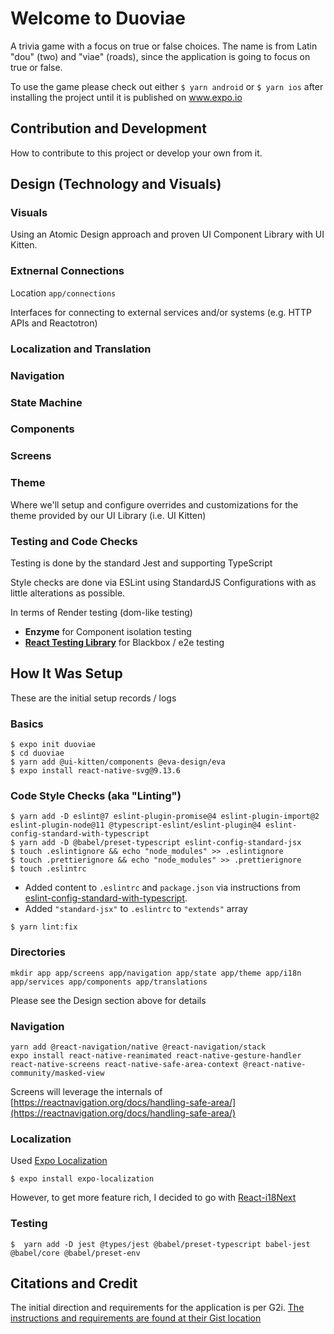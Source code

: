 # Welcome to Duoviae

A trivia game with a focus on true or false choices. The name is from Latin "dou" (two) and "viae" (roads), since the application is going to focus on true or false.

To use the game please check out either `$ yarn android` or `$ yarn ios` after installing the project until it is published on www.expo.io


## Contribution and Development
How to contribute to this project or develop your own from it.

## Design (Technology and Visuals)

### Visuals
Using an Atomic Design approach and proven UI Component Library with UI Kitten.

### Extnernal Connections

Location `app/connections`

Interfaces for connecting to external services and/or systems (e.g. HTTP APIs and Reactotron)

### Localization and Translation

### Navigation

### State Machine

### Components

### Screens

### Theme
Where we'll setup and configure overrides and customizations for the theme provided by our UI Library (i.e. UI Kitten)

### Testing and Code Checks
Testing is done by the standard Jest and supporting TypeScript

Style checks are done via ESLint using StandardJS Configurations with as little alterations as possible.

In terms of Render testing (dom-like testing)
- **Enzyme** for Component isolation testing
- **[React Testing Library](https://callstack.github.io/react-native-testing-library)** for Blackbox / e2e testing

## How It Was Setup

These are the initial setup records / logs

### Basics
```
$ expo init duoviae
$ cd duoviae
$ yarn add @ui-kitten/components @eva-design/eva
$ expo install react-native-svg@9.13.6
```

### Code Style Checks (aka "Linting")
```
$ yarn add -D eslint@7 eslint-plugin-promise@4 eslint-plugin-import@2 eslint-plugin-node@11 @typescript-eslint/eslint-plugin@4 eslint-config-standard-with-typescript
$ yarn add -D @babel/preset-typescript eslint-config-standard-jsx
$ touch .eslintignore && echo "node_modules" >> .eslintignore
$ touch .prettierignore && echo "node_modules" >> .prettierignore
$ touch .eslintrc
```

- Added content to `.eslintrc` and `package.json` via instructions from [eslint-config-standard-with-typescript](https://www.npmjs.com/package/eslint-config-standard-with-typescript).
- Added `"standard-jsx"` to `.eslintrc` to `"extends"` array

```
$ yarn lint:fix
```

### Directories
```
mkdir app app/screens app/navigation app/state app/theme app/i18n app/services app/components app/translations
```

Please see the Design section above for details

### Navigation

```
yarn add @react-navigation/native @react-navigation/stack
expo install react-native-reanimated react-native-gesture-handler react-native-screens react-native-safe-area-context @react-native-community/masked-view
````

Screens will leverage the internals of [https://reactnavigation.org/docs/handling-safe-area/](https://reactnavigation.org/docs/handling-safe-area/)

### Localization

Used [Expo Localization](https://docs.expo.io/versions/latest/sdk/localization/)

```
$ expo install expo-localization
```

However, to get more feature rich, I decided to go with [React-i18Next](https://react.i18next.com/)

### Testing

```
$  yarn add -D jest @types/jest @babel/preset-typescript babel-jest @babel/core @babel/preset-env
```


## Citations and Credit
The initial direction and requirements for the application is per G2i. [The instructions and requirements are found at their Gist location](https://gist.github.com/severnsc/e09f4f8742b7dd91af9c422d6f210a57)
